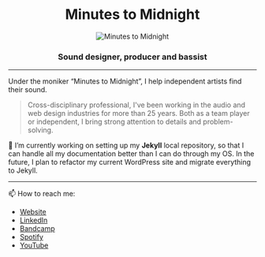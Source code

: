 <h1 align="center">Minutes to Midnight</h1>

<div align="center"><img src="https://minutestomidnight.co.uk/wp-content/uploads/2020/07/afedb-icons_production_2.gif" alt="Minutes to Midnight" /></div>

<h3 align="center">Sound designer, producer and bassist</h3>

---

Under the moniker “Minutes to Midnight”, I help independent artists find their sound.

> Cross-disciplinary professional, I've been working in the audio and web design industries for more than 25 years. Both as a team player or independent, I bring strong attention to details and problem-solving.

🔭 I’m currently working on setting up my **Jekyll** local repository, so that I can handle all my documentation better than I can do through my OS. In the future, I plan to refactor my current WordPress site and migrate everything to Jekyll.

---

📫 How to reach me: 
- [Website](https://minutestomidnight.co.uk "Official website and blog")
- [LinkedIn](https://uk.linkedin.com/in/minutes2mid/ "Full professional profile")
- [Bandcamp](https://minutestomidnight.bandcamp.com/ "My music, in high definition")
- [Spotify](https://open.spotify.com/artist/250igOmtd9HCpGyXDWUcl9?si=d9t8bLC2QfG8iT1R3y9CAw "My music, in streaming")
- [YouTube](https://www.youtube.com/channel/UCXO3ZbalCLwCZwHk_UkDBHg/ "Music videos")
